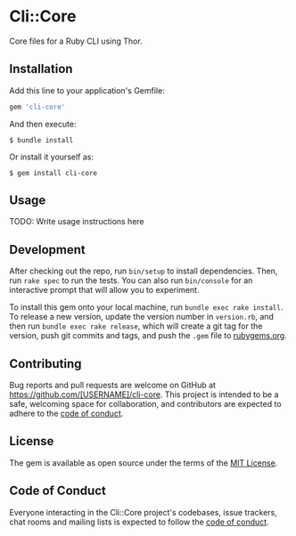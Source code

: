 # Cli::Core

Core files for a Ruby CLI using Thor. 

## Installation

Add this line to your application's Gemfile:

```ruby
gem 'cli-core'
```

And then execute:

    $ bundle install

Or install it yourself as:

    $ gem install cli-core

## Usage

TODO: Write usage instructions here

## Development

After checking out the repo, run `bin/setup` to install dependencies. Then, run `rake spec` to run the tests. You can also run `bin/console` for an interactive prompt that will allow you to experiment.

To install this gem onto your local machine, run `bundle exec rake install`. To release a new version, update the version number in `version.rb`, and then run `bundle exec rake release`, which will create a git tag for the version, push git commits and tags, and push the `.gem` file to [rubygems.org](https://rubygems.org).

## Contributing

Bug reports and pull requests are welcome on GitHub at https://github.com/[USERNAME]/cli-core. This project is intended to be a safe, welcoming space for collaboration, and contributors are expected to adhere to the [code of conduct](https://github.com/abnegate/cli-core/blob/master/CODE_OF_CONDUCT.md).


## License

The gem is available as open source under the terms of the [MIT License](https://opensource.org/licenses/MIT).

## Code of Conduct

Everyone interacting in the Cli::Core project's codebases, issue trackers, chat rooms and mailing lists is expected to follow the [code of conduct](https://github.com/abnegate/cli-core/blob/master/CODE_OF_CONDUCT.md).
